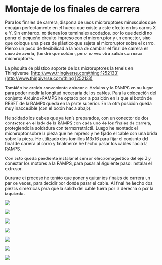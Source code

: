 # Montaje de los finales de carrera

Para los finales de carrera, disponía de unos microruptores minúsculos que encajan perfectamente en el hueco que existe a este efecto en los carros X e Y. Sin embargo, no tienen los terminales acodados, por lo que decidí no  poner el pequeño circuito impreso con el microruptor y un conector, sino que coloqué una pieza de plástico que sujeta al microruptor sobre el carro. Pierdo un poco de flexibilidad a la hora de cambiar el final de carrera en caso de avería, (tendré que soldar), pero no veo otra salida con esos microruptores.

La plaquita de plástico soporte de los microruptores la teneis en Thingiverse: 
  [http://www.thingiverse.com/thing:1252133](http://www.thingiverse.com/thing:1252133)

También he creído conveniente colocar el Arduino y la RAMPS en su lugar para poder medir la longitud necesaria de los cables. Para la colocación del conjunto Arduino+RAMPS he optado por la posición en la que el botón de RESET de la RAMPS queda en la parte superior. En la otra posición queda muy inaccesible (con el botón hacia abajo).

He soldado los cables que ya tenía preparados, con un conector de dos contactos en el lado de la RAMPS con cada uno de los finales de carrera, protegiendo la soldadura con termorretráctil. Luego he montado el microruptor sobre la pieza que he impreso y he fijado el cable con una brida sobre la pieza. He utilizado dos tornillos M3x16 para fijar el conjunto del final de carrera al carro y finalmente he hecho pasar los cables hacia la RAMPS.

Con esto queda pendiente instalar el sensor electromagnético del eje Z y conectar los motores a la RAMPS, para pasar al siguiente paso: instalar el extrusor.

Durante el proceso he tenido que poner y quitar los finales de carrera un par de veces, para decidir por donde pasar el cable. Al final he hecho dos piezas simétricas para que la salida del cable fuera por la derecha o por la izquierda.

![](https://lh3.googleusercontent.com/EQa8TJWtc_HT3rbBfRP6ule4XmnwQDXSoBROfCqelQUHR44wlfp3s_hDsWarqNeeBwUK1N7nmA=w1920-h1080-rw-no)

![](https://lh3.googleusercontent.com/H9g_VFZJhqMV06jsu2V2l-baEag2Q1AmzXDKo-M68QJM5pWzHqiLI_3z_hwiMQL5Xj43vR6t1g=w1920-h1080-rw-no)

![](https://lh3.googleusercontent.com/q8xQYRMr6rdtVZao83Q8KS-udGTzI_HRrJkXI8HqvSrFsN07EmEUM7JQMrqxzTdLwQ4IxoG2Hg=w1920-h1080-rw-no)

![](https://lh3.googleusercontent.com/_7nPYfIy8s62SbrlCpp72ec2lSpN_XtoUiVV0ypLc4lm6Q8ALuJ-4WFZjoL38YtgfwX7LIPDVw=w1920-h1080-rw-no)

![](https://lh3.googleusercontent.com/EaXaqxbQkMEFKrropAVmGkvutO_HH5iDSN-Nl79UUnHPl-lWSEttllQnSrfhBjWFJTNjMzJgDw=w1920-h1080-rw-no)

![](https://lh3.googleusercontent.com/q1IklBHkGdQuz044kSB1xmaDGiEmD-593p8i8Q1dOBI2EQ1TiPhf1uZAqAN_V0IkO6h_nOvhxw=w1920-h1080-rw-no)

![](https://lh3.googleusercontent.com/Oz2qnE5YbY4u75BG97P37uDHYUR9G8AeJ5K3XnY-h_A8vmXq3EEc6izSmbLnYdUZf_zXLcw17Q=w1920-h1080-rw-no)

